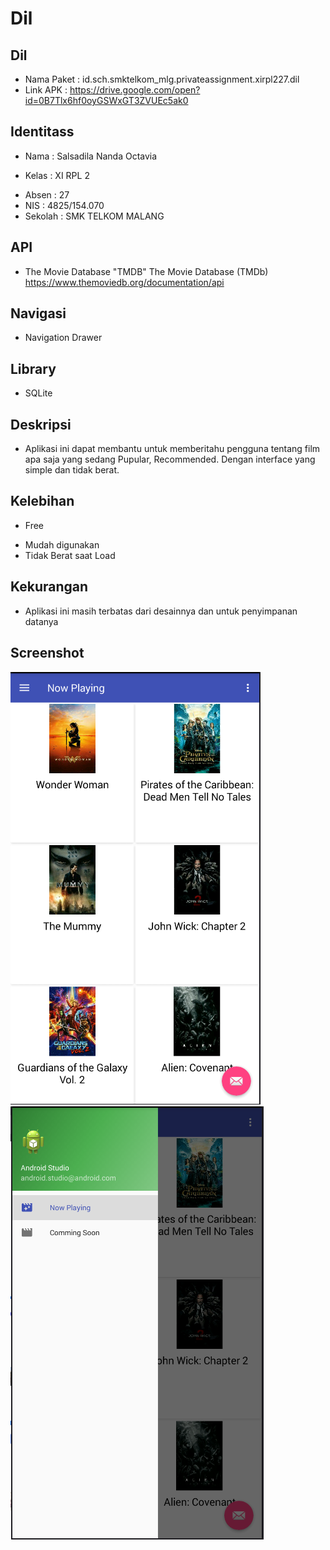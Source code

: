 # Dil


## Dil
+ Nama Paket    : id.sch.smktelkom_mlg.privateassignment.xirpl227.dil
+ Link APK      : https://drive.google.com/open?id=0B7Tlx6hf0oyGSWxGT3ZVUEc5ak0

## Identitass
+ Nama          : Salsadila Nanda Octavia
- Kelas         : XI RPL 2
+ Absen         : 27
+ NIS           : 4825/154.070
+ Sekolah       : SMK TELKOM MALANG

## API
+ The Movie Database "TMDB" The Movie Database (TMDb) https://www.themoviedb.org/documentation/api

## Navigasi
+ Navigation Drawer

## Library
+ SQLite

## Deskripsi
+ Aplikasi ini dapat membantu untuk memberitahu pengguna tentang film apa saja yang sedang Pupular, Recommended. Dengan interface yang simple dan tidak berat.

## Kelebihan
+ Free
- Mudah digunakan
- Tidak Berat saat Load

## Kekurangan
+ Aplikasi ini masih terbatas dari desainnya dan untuk penyimpanan datanya

## Screenshot
![ScreenShot](https://github.com/sadilasadil/Dil/blob/master/1.PNG)
![ScreenShot](https://github.com/sadilasadil/Dil/blob/master/2.PNG)

